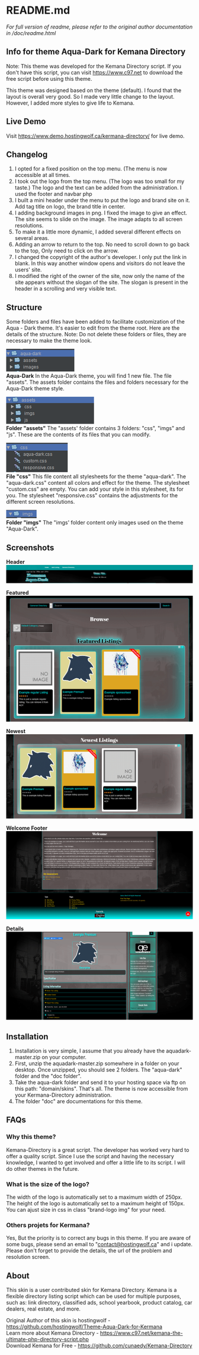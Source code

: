 # README.md

_For full version of readme, please refer to the original author documentation in /doc/readme.html_

## Info for theme Aqua-Dark for Kemana Directory
Note: This theme was developed for the Kemana Directory script. If you don't have this script,
you can visit https://www.c97.net to download the free script before using this theme.

This theme was designed based on the theme (default). I found that the layout is overall very good.
So I made very little change to the layout. However, I added more styles to give life to Kemana.

## Live Demo
Visit https://www.demo.hostingwolf.ca/kermana-directory/ for live demo.

## Changelog
1. I opted for a fixed position on the top menu. (The menu is now accessible at all times.
2. I took out the logo from the top menu. (The logo was too small for my taste.) The logo and the text can be added from the administration. I used the footer and navbar php
3. I built a mini header under the menu to put the logo and brand site on it. Add tag title on logo, the brand title in center.
4. I adding background images in png. I fixed the image to give an effect. The site seems to slide on the image. The image adapts to all screen resolutions.
5. To make it a little more dynamic, I added several different effects on several areas.
6. Adding an arrow to return to the top. No need to scroll down to go back to the top, Only need to click on the arrow.
7. I changed the copyright of the author's developer. I only put the link in blank. In this way another window opens and visitors do not leave the users' site.
8. I modified the right of the owner of the site, now only the name of the site appears without the slogan of the site.
The slogan is present in the header in a scrolling and very visible text.

## Structure
Some folders and files have been added to facilitate customization of the Aqua - Dark theme. It's easier to edit from the theme root. Here are the details of the structure.
Note: Do not delete these folders or files, they are necessary to make the theme look.

![image](doc/assets/imgs/aquadark.PNG)  
**Aqua-Dark**
In the Aqua-Dark theme, you will find 1 new file. The file "assets".
The assets folder contains the files and folders necessary for the Aqua-Dark theme style.

![image](doc/assets/imgs/assets.PNG)  
**Folder "assets"**
The "assets' folder contains 3 folders: "css", "imgs" and "js". These are the contents of its files that you can modify.

![image](doc/assets/imgs/css.PNG)  
**File "css"**
This file content all stylesheets for the theme "aqua-dark". The "aqua-dark.css" content all colors and effect for the theme.
The stylesheet "custom.css" are empty. You can add your style in this stylesheet, its for you.
The stylesheet "responsive.css" contains the adjustments for the different screen resolutions.

![image](doc/assets/imgs/imgs.PNG)  
**Folder "imgs"**
The "imgs' folder content only images used on the theme "Aqua-Dark".

## Screenshots
**Header**
![image](doc/assets/imgs/header.PNG)  

**Featured**
![image](doc/assets/imgs/featured.PNG)  

**Newest**
![image](doc/assets/imgs/newest.PNG)  

**Welcome Footer**
![image](doc/assets/imgs/welcomeandfooter.PNG)  

**Details**
![image](doc/assets/imgs/details.PNG)  

## Installation
1. Installation is very simple, I assume that you already have the aquadark-master.zip on your computer.
2. First, unzip the aquadark-master.zip somewhere in a folder on your desktop. Once unzipped, you should see 2 folders.
The "aqua-dark" folder and the "doc folder".
3. Take the aqua-dark folder and send it to your hosting space via ftp on this path: "domain/skins". That's all. The theme is now accessible from your Kermana-Directory administration.
4. The folder "doc" are documentations for this theme.

## FAQs

### Why this theme?
Kemana-Directory is a great script. The developer has worked very hard to offer a quality script.
Since I use the script and having the necessary knowledge, I wanted to get involved and offer a little life to its script.
I will do other themes in the future.

### What is the size of the logo?
The width of the logo is automatically set to a maximum width of 250px.
The height of the logo is automatically set to a maximum height of 150px.
You can ajust size in css in class "brand-logo img" for your need.

### Others projets for Kermana?
Yes, But the priority is to correct any bugs in this theme.
If you are aware of some bugs, please send an email to "contact@hostingwolf.ca" and i update.
Please don't forget to provide the details, the url of the problem and resolution screen.

## About
This skin is a user contributed skin for Kemana Directory. Kemana is a flexible directory listing script which can be used for multiple purposes, such as: link directory, classified ads, school yearbook, product catalog, car dealers, real estate, and more.

Original Author of this skin is hostingwolf - https://github.com/hostingwolf/Theme-Aqua-Dark-for-Kermana  
Learn more about Kemana Directory - https://www.c97.net/kemana-the-ultimate-php-directory-script.php  
Download Kemana for Free - https://github.com/cunaedy/Kemana-Directory
